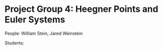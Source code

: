 

# Project Group 4: Heegner Points and Euler Systems

People: William Stein, Jared Weinstein 

Students:  
